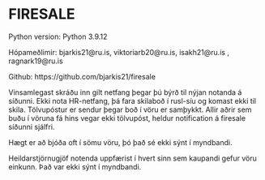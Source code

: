 <h1>FIRESALE</h1>

<p>Python version: Python 3.9.12</p>

<p>Hópameðlimir: bjarkis21@ru.is, viktoriarb20@ru.is, isakh21@ru.is
, ragnark19@ru.is</p>

<p>Github: https://github.com/bjarkis21/firesale</p>

<p>Vinsamlegast skráðu inn gilt netfang þegar þú býrð til nýjan notanda
á síðunni. Ekki nota HR-netfang, þá fara skilaboð í rusl-síu og komast ekki til skila.
Tölvupóstur er sendur þegar boð í vöru er samþykkt. Allir aðrir sem buðu í vöruna
fá hins vegar ekki tölvupóst, heldur notification á firesale síðunni sjálfri.</p>

<p>Hægt er að bjóða oft í sömu vöru, þó það sé ekki sýnt í myndbandi.</p>
<p>Heildarstjörnugjöf notenda uppfærist í hvert sinn sem kaupandi gefur
vöru einkunn. Það var ekki sýnt í myndbandi.</p>